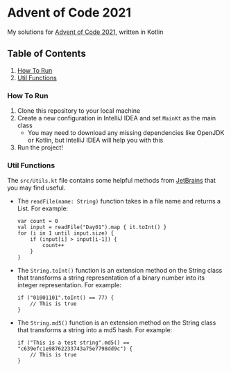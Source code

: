 # Advent of Code 2021
My solutions for [Advent of Code 2021](https://adventofcode.com/2021), written in Kotlin

## Table of Contents
1. [How To Run](#How-To-Run)
2. [Util Functions](#Util-Functions)

### How To Run
1. Clone this repository to your local machine
2. Create a new configuration in IntelliJ IDEA and set `MainKt` as the main class
    - You may need to download any missing dependencies like OpenJDK or Kotlin, but IntelliJ IDEA will help you with this
3. Run the project!

### Util Functions
The `src/Utils.kt` file contains some helpful methods from [JetBrains](https://www.jetbrains.com/) that you may find useful.

- The `readFile(name: String)` function takes in a file name and returns a List<String>. For example:
    ```
    var count = 0
    val input = readFile("Day01").map { it.toInt() }
    for (i in 1 until input.size) {
        if (input[i] > input[i-1]) {
            count++
        }
    }
    ```
- The `String.toInt()` function is an extension method on the String class that transforms a string representation of a binary number into its integer representation. For example:
    ```
    if ("01001101".toInt() == 77) {
        // This is true
    }
    ```
- The `String.md5()` function is an extension method on the String class that transforms a string into a md5 hash. For example:
    ```
    if ("This is a test string".md5() == "c639efc1e98762233743a75e7798dd9c") {
        // This is true
    }
    ```
